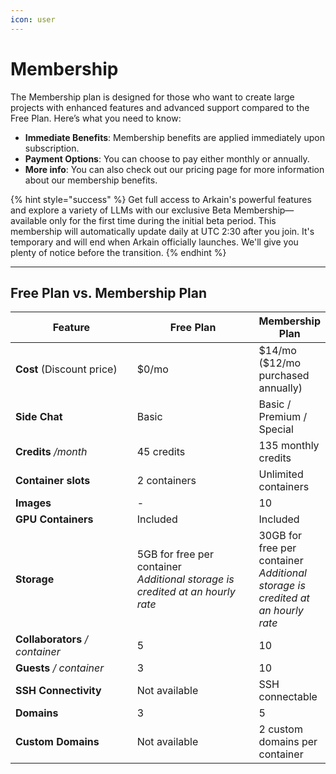 ```yaml
---
icon: user
---
```


# Membership

The Membership plan is designed for those who want to create large projects with enhanced features and advanced support compared to the Free Plan. Here’s what you need to know:

* **Immediate Benefits**: Membership benefits are applied immediately upon subscription.
* **Payment Options**: You can choose to pay either monthly or annually.
* **More info**: You can also check out our pricing page for more information about our membership benefits.

{% hint style="success" %}
Get full access to Arkain's powerful features and explore a variety of LLMs with our exclusive Beta Membership—available only for the first time during the initial beta period. This membership will automatically update daily at UTC 2:30 after you join. It's temporary and will end when Arkain officially launches. We'll give you plenty of notice before the transition.
{% endhint %}

***

## Free Plan vs. Membership Plan&#x20;

<table><thead><tr><th width="217">Feature</th><th width="231">Free Plan</th><th>Membership Plan </th></tr></thead><tbody><tr><td><strong>Cost</strong> (Discount price)</td><td>$0/mo</td><td>$14/mo ($12/mo purchased annually)</td></tr><tr><td><strong>Side Chat</strong></td><td>Basic</td><td>Basic / Premium / Special </td></tr><tr><td><strong>Credits</strong> <em>/month</em></td><td>45 credits</td><td>135 monthly credits</td></tr><tr><td><strong>Container slots</strong></td><td>2 containers</td><td>Unlimited containers</td></tr><tr><td><strong>Images</strong></td><td>-</td><td>10</td></tr><tr><td><strong>GPU Containers</strong></td><td>Included</td><td>Included</td></tr><tr><td><strong>Storage</strong></td><td>5GB for free per container<br><em>Additional storage is credited at an hourly rate</em></td><td>30GB for free per container <br><em>Additional storage is credited at an hourly rate</em></td></tr><tr><td><strong>Collaborators</strong> <em>/ container</em></td><td>5</td><td>10</td></tr><tr><td><strong>Guests</strong> <em>/ container</em></td><td>3</td><td>10</td></tr><tr><td><strong>SSH Connectivity</strong></td><td>Not available</td><td>SSH connectable</td></tr><tr><td><strong>Domains</strong></td><td>3</td><td>5</td></tr><tr><td><strong>Custom Domains</strong></td><td>Not available</td><td>2 custom domains per container</td></tr></tbody></table>

